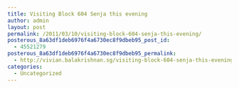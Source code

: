 ```yaml
---
title: Visiting Block 604 Senja this evening
author: admin
layout: post
permalink: /2011/03/10/visiting-block-604-senja-this-evening/
posterous_8a63df1deb6976f4a6730ec8f9dbeb95_post_id:
  - 45521279
posterous_8a63df1deb6976f4a6730ec8f9dbeb95_permalink:
  - http://vivian.balakrishnan.sg/visiting-block-604-senja-this-evening
categories:
  - Uncategorized
---
```

